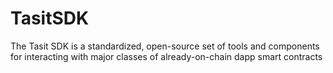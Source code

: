 # TasitSDK
The Tasit SDK is a standardized, open-source set of tools and components for interacting with major classes of already-on-chain dapp smart contracts
